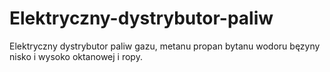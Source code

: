 # Elektryczny-dystrybutor-paliw
Elektryczny dystrybutor paliw gazu, metanu propan bytanu wodoru bęzyny nisko i wysoko oktanowej i ropy.
